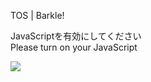TOS | Barkle!

JavaScriptを有効にしてください  
Please turn on your JavaScript

![](/static-assets/splash.png?1726497325726)
